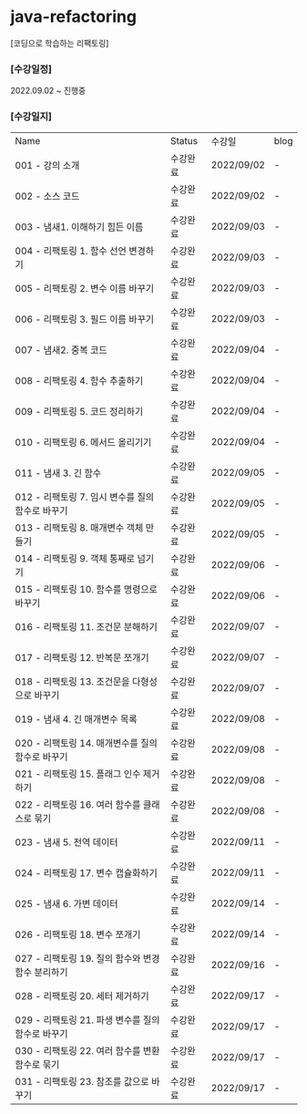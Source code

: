 # java-refactoring
[코딩으로 학습하는 리팩토링]
### [수강일정]
2022.09.02 ~ 진행중
   
### [수강일지]
| | | | |
|-|-|-|-|
|Name|Status|수강일|blog|
|001 - 강의 소개|수강완료|2022/09/02|-|
|002 - 소스 코드|수강완료|2022/09/02|-|
|003 - 냄새1. 이해하기 힘든 이름|수강완료|2022/09/03|-|
|004 - 리팩토링 1. 함수 선언 변경하기|수강완료|2022/09/03|-|
|005 - 리팩토링 2. 변수 이름 바꾸기|수강완료|2022/09/03|-|
|006 - 리팩토링 3. 필드 이름 바꾸기|수강완료|2022/09/03|-|
|007 - 냄새2. 중복 코드|수강완료|2022/09/04|-|
|008 - 리팩토링 4. 함수 추출하기|수강완료|2022/09/04|-|
|009 - 리팩토링 5. 코드 정리하기|수강완료|2022/09/04|-|
|010 - 리팩토링 6. 메서드 올리기기|수강완료|2022/09/04|-|
|011 - 냄새 3. 긴 함수|수강완료|2022/09/05|-|
|012 - 리팩토링 7. 임시 변수를 질의 함수로 바꾸기|수강완료|2022/09/05|-|
|013 - 리팩토링 8. 매개변수 객체 만들기|수강완료|2022/09/05|-|
|014 - 리팩토링 9. 객체 통째로 넘기기|수강완료|2022/09/06|-|
|015 - 리팩토링 10. 함수를 명령으로 바꾸기|수강완료|2022/09/06|-|
|016 - 리팩토링 11. 조건문 분해하기|수강완료|2022/09/07|-|
|017 - 리팩토링 12. 반복문 쪼개기|수강완료|2022/09/07|-|
|018 - 리팩토링 13. 조건문을 다형성으로 바꾸기|수강완료|2022/09/07|-|
|019 - 냄새 4. 긴 매개변수 목록|수강완료|2022/09/08|-|
|020 - 리팩토링 14. 매개변수를 질의 함수로 바꾸기|수강완료|2022/09/08|-|
|021 - 리팩토링 15. 플래그 인수 제거하기|수강완료|2022/09/08|-|
|022 - 리팩토링 16. 여러 함수를 클래스로 묶기|수강완료|2022/09/08|-|
|023 - 냄새 5.  전역 데이터|수강완료|2022/09/11|-|
|024 - 리팩토링 17. 변수 캡슐화하기|수강완료|2022/09/11|-|
|025 - 냄새 6.  가변 데이터|수강완료|2022/09/14|-|
|026 - 리팩토링 18. 변수 쪼개기|수강완료|2022/09/14|-|
|027 - 리팩토링 19. 질의 함수와 변경 함수 분리하기|수강완료|2022/09/16|-|
|028 - 리팩토링 20. 세터 제거하기|수강완료|2022/09/17|-|
|029 - 리팩토링 21. 파생 변수를 질의 함수로 바꾸기|수강완료|2022/09/17|-|
|030 - 리팩토링 22. 여러 함수를 변환 함수로 묶기|수강완료|2022/09/17|-|
|031 - 리팩토링 23. 참조를 값으로 바꾸기|수강완료|2022/09/17|-|
